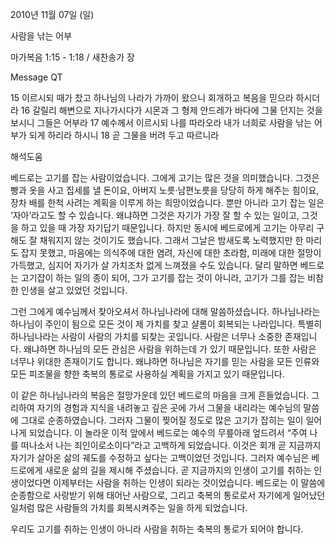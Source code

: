 2010년 11월 07일 (일)

사람을 낚는 어부



마가복음 1:15 - 1:18 / 새찬송가  장


Message QT

15 이르시되 때가 찼고 하나님의 나라가 가까이 왔으니 회개하고 복음을 믿으라 하시더라
16 갈릴리 해변으로 지나가시다가 시몬과 그 형제 안드레가 바다에 그물 던지는 것을 보시니 그들은 어부라
17 예수께서 이르시되 나를 따라오라 내가 너희로 사람을 낚는 어부가 되게 하리라 하시니
18 곧 그물을 버려 두고 따르니라

해석도움





베드로는 고기를 잡는 사람이었습니다. 그에게 고기는 많은 것을 의미했습니다. 그것은 빵과 옷을 사고 집세를 낼 돈이요, 아버지 노릇·남편노릇을 당당히 하게 해주는 힘이요, 장차 배를 한척 사려는 계획을 이루게 하는 희망이었습니다. 뿐만 아니라 고기 잡는 일은 ‘자아’라고도 할 수 있습니다. 왜냐하면 그것은 자기가 가장 잘 할 수 있는 일이고, 그것을 하고 있을 때 가장 자기답기 때문입니다. 하지만 동시에 베드로에게 고기는 아무리 구해도 잘 채워지지 않는 것이기도 했습니다. 그래서 그날은 밤새도록 노력했지만 한 마리도 잡지 못했고, 마음에는 의식주에 대한 염려, 자신에 대한 초라함, 미래에 대한 절망이 가득했고, 심지어 자기가 살 가치조차 없게 느껴졌을 수도 있습니다. 달리 말하면 베드로는 고기잡이 하는 일의 종이 되어, 그가 고기를 잡는 것이 아니라, 고기가 그를 잡는 비참한 인생을 살고 있었던 것입니다.  

그런 그에게 예수님께서 찾아오셔서 하나님나라에 대해 말씀하셨습니다. 
하나님나라는 하나님이 주인이 됨으로 모든 것이 제 가치를 찾고 샬롬이 회복되는 나라입니다. 특별히 하나님나라는 사람이 사람의 가치를 되찾는 곳입니다. 사람은 너무나 소중한 존재입니다. 왜냐하면 하나님의 모든 관심은 사람을 위하는데 가 있기 때문입니다. 또한 사람은 너무나 위대한 존재이기도 합니다. 왜냐하면 하나님은 자기를 믿는 사람을 모든 인류와 모든 피조물을 향한 축복의 통로로 사용하실 계획을 가지고 있기 때문입니다.  

이 같은 하나님나라의 복음은 절망가운데 있던 베드로의 마음을 크게 흔들었습니다. 
그리하여 자기의 경험과 지식을 내려놓고 깊은 곳에 가서 그물을 내리라는 예수님의 말씀에 그대로 순종하였습니다. 그러자 그물이 찢어질 정도로 많은 고기가 잡히는 일이 일어나게 되었습니다. 이 놀라운 이적 앞에서 베드로는 예수의 무릎아래 엎드려서 “주여 나를 떠나소서 나는 죄인이로소이다”라고 고백하게 되었습니다. 이것은 회개 곧 지금까지 자기가 살아온 삶의 궤도를 수정하고 싶다는 고백이었던 것입니다. 그러자 예수님은 베드로에게 새로운 삶의 길을 제시해 주셨습니다. 곧 지금까지의 인생이 고기를 취하는 인생이었다면 이제부터는 사람을 취하는 인생이 되라는 것이었습니다. 베드로는 이 말씀에 순종함으로 사랑받기 위해 태어난 사람으로, 그리고 축복의 통로로서 자기에게 일어났던 일처럼 많은 사람들의 가치를 회복시켜주는 일을 하게 되었습니다. 

우리도 고기를 취하는 인생이 아니라 사람을 취하는 축복의 통로가 되어야 합니다.
